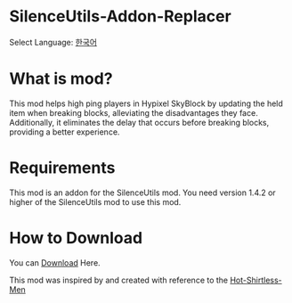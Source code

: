 # SilenceUtils-Addon-Replacer

Select Language: [한국어](https://github.com/SILENCE-SIMSOOL/SilenceUtils-Addon-Replacer/blob/main/Korean.md)

# What is mod?
This mod helps high ping players in Hypixel SkyBlock by updating the held item when breaking blocks, alleviating the disadvantages they face.
Additionally, it eliminates the delay that occurs before breaking blocks, providing a better experience.

# Requirements
This mod is an addon for the SilenceUtils mod.
You need version 1.4.2 or higher of the SilenceUtils mod to use this mod.

# How to Download
You can [Download](https://github.com/SILENCE-SIMSOOL/SilenceUtils-Addon-Replacer/releases/download/2.0/SUAddon_Replacer-2.1.jar) Here.

This mod was inspired by and created with reference to the [Hot-Shirtless-Men](https://github.com/Rekteiru/Hot-Shirtless-Men)
